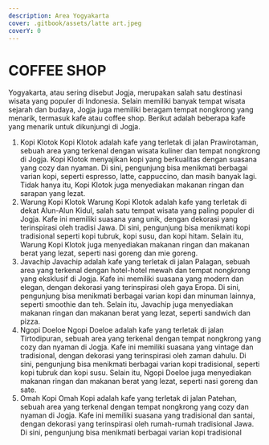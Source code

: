 ```yaml
---
description: Area Yogyakarta
cover: .gitbook/assets/latte art.jpeg
coverY: 0
---
```


# COFFEE SHOP

Yogyakarta, atau sering disebut Jogja, merupakan salah satu destinasi wisata yang populer di Indonesia. Selain memiliki banyak tempat wisata sejarah dan budaya, Jogja juga memiliki beragam tempat nongkrong yang menarik, termasuk kafe atau coffee shop. Berikut adalah beberapa kafe yang menarik untuk dikunjungi di Jogja.

1. Kopi Klotok Kopi Klotok adalah kafe yang terletak di jalan Prawirotaman, sebuah area yang terkenal dengan wisata kuliner dan tempat nongkrong di Jogja. Kopi Klotok menyajikan kopi yang berkualitas dengan suasana yang cozy dan nyaman. Di sini, pengunjung bisa menikmati berbagai varian kopi, seperti espresso, latte, cappuccino, dan masih banyak lagi. Tidak hanya itu, Kopi Klotok juga menyediakan makanan ringan dan sarapan yang lezat.
2. Warung Kopi Klotok Warung Kopi Klotok adalah kafe yang terletak di dekat Alun-Alun Kidul, salah satu tempat wisata yang paling populer di Jogja. Kafe ini memiliki suasana yang unik, dengan dekorasi yang terinspirasi oleh tradisi Jawa. Di sini, pengunjung bisa menikmati kopi tradisional seperti kopi tubruk, kopi susu, dan kopi hitam. Selain itu, Warung Kopi Klotok juga menyediakan makanan ringan dan makanan berat yang lezat, seperti nasi goreng dan mie goreng.
3. Javachip Javachip adalah kafe yang terletak di jalan Palagan, sebuah area yang terkenal dengan hotel-hotel mewah dan tempat nongkrong yang eksklusif di Jogja. Kafe ini memiliki suasana yang modern dan elegan, dengan dekorasi yang terinspirasi oleh gaya Eropa. Di sini, pengunjung bisa menikmati berbagai varian kopi dan minuman lainnya, seperti smoothie dan teh. Selain itu, Javachip juga menyediakan makanan ringan dan makanan berat yang lezat, seperti sandwich dan pizza.
4. Ngopi Doeloe Ngopi Doeloe adalah kafe yang terletak di jalan Tirtodipuran, sebuah area yang terkenal dengan tempat nongkrong yang cozy dan nyaman di Jogja. Kafe ini memiliki suasana yang vintage dan tradisional, dengan dekorasi yang terinspirasi oleh zaman dahulu. Di sini, pengunjung bisa menikmati berbagai varian kopi tradisional, seperti kopi tubruk dan kopi susu. Selain itu, Ngopi Doeloe juga menyediakan makanan ringan dan makanan berat yang lezat, seperti nasi goreng dan sate.
5. Omah Kopi Omah Kopi adalah kafe yang terletak di jalan Patehan, sebuah area yang terkenal dengan tempat nongkrong yang cozy dan nyaman di Jogja. Kafe ini memiliki suasana yang tradisional dan santai, dengan dekorasi yang terinspirasi oleh rumah-rumah tradisional Jawa. Di sini, pengunjung bisa menikmati berbagai varian kopi tradisional
